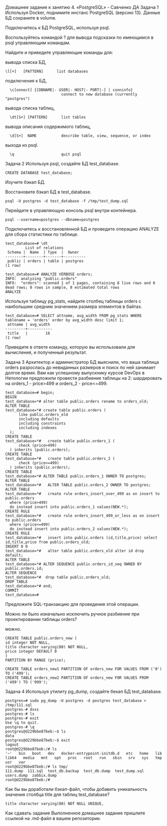 Домашнее задание к занятию 4. «PostgreSQL» - Савченко ДА
Задача 1
Используя Docker, поднимите инстанс PostgreSQL (версию 13). Данные БД сохраните в volume.

Подключитесь к БД PostgreSQL, используя psql.

Воспользуйтесь командой \? для вывода подсказки по имеющимся в psql управляющим командам.

Найдите и приведите управляющие команды для:

вывода списка БД,

```
\l[+]   [PATTERN]      list databases
```

подключения к БД,

```
  \c[onnect] {[DBNAME|- USER|- HOST|- PORT|-] | conninfo}
                         connect to new database (currently "postgres")
```

вывода списка таблиц,

```
  \dt[S+] [PATTERN]      list tables
```

вывода описания содержимого таблиц,

```
  \d[S+]  NAME           describe table, view, sequence, or index
```

выхода из psql.

```
  \q                     quit psql
```

Задача 2
Используя psql, создайте БД test_database.

```
CREATE DATABASE test_database;
```

Изучите бэкап БД.

Восстановите бэкап БД в test_database.
```
psql -U postgres -d test_database -f /tmp/test_dump.sql
```

Перейдите в управляющую консоль psql внутри контейнера.
```
psql --username=postgres --dbname=postgres
```

Подключитесь к восстановленной БД и проведите операцию ANALYZE для сбора статистики по таблице.
```
test_database=# \dt
         List of relations
 Schema |  Name  | Type  |  Owner
--------+--------+-------+----------
 public | orders | table | postgres
(1 row)

test_database=# ANALYZE VERBOSE orders;
INFO:  analyzing "public.orders"
INFO:  "orders": scanned 1 of 1 pages, containing 8 live rows and 0 dead rows; 8 rows in sample, 8 estimated total rows
ANALYZE
```

Используя таблицу pg_stats, найдите столбец таблицы orders с наибольшим средним значением размера элементов в байтах.
```
test_database=# SELECT attname, avg_width FROM pg_stats WHERE tablename = 'orders' order by avg_width desc limit 1;
 attname | avg_width
---------+-----------
 title   |        16
(1 row)

```
Приведите в ответе команду, которую вы использовали для вычисления, и полученный результат.

Задача 3
Архитектор и администратор БД выяснили, что ваша таблица orders разрослась до невиданных размеров и поиск по ней занимает долгое время. Вам как успешному выпускнику курсов DevOps в Нетологии предложили провести разбиение таблицы на 2: шардировать на orders_1 - price>499 и orders_2 - price<=499.
```
test_database=# begin;
BEGIN
test_database=*# alter table public.orders rename to orders_old;
ALTER TABLE
test_database=*# create table public.orders (
      like public.orders_old
      including defaults
      including constraints
      including indexes
  );
CREATE TABLE
test_database=*#   create table public.orders_1 (
      check (price>499)
  ) inherits (public.orders);
CREATE TABLE
test_database=*#   create table public.orders_2 (
      check (price<=499)
  ) inherits (public.orders);
CREATE TABLE
test_database=*# ALTER TABLE public.orders_1 OWNER TO postgres;
ALTER TABLE
test_database=*#   ALTER TABLE public.orders_2 OWNER TO postgres;
ALTER TABLE
test_database=*#   create rule orders_insert_over_499 as on insert to public.orders
  where (price>499)
  do instead insert into public.orders_1 values(NEW.*);
CREATE RULE
test_database=*#   create rule orders_insert_499_or_less as on insert to public.orders
  where (price<=499)
  do instead insert into public.orders_2 values(NEW.*);
CREATE RULE
test_database=*#   insert into public.orders (id,title,price) select id,title,price from public.orders_old;
INSERT 0 0
test_database=*#   alter table public.orders_old alter id drop default;
ALTER TABLE
test_database=*# ALTER SEQUENCE public.orders_id_seq OWNED BY public.orders.id;
ALTER SEQUENCE
test_database=*#  drop table public.orders_old;
DROP TABLE
test_database=*# end;
COMMIT
test_database=#
```

Предложите SQL-транзакцию для проведения этой операции.

Можно ли было изначально исключить ручное разбиение при проектировании таблицы orders?

можно.
```
CREATE TABLE public.orders_new (
id integer NOT NULL,
title character varying(80) NOT NULL,
price integer DEFAULT 0
)
PARTITION BY RANGE (price);
```
```
CREATE TABLE orders_new1 PARTITION OF orders_new FOR VALUES FROM ('0') TO ('499');
CREATE TABLE orders_new2 PARTITION OF orders_new FOR VALUES FROM ('499') TO ('999');
```

Задача 4
Используя утилиту pg_dump, создайте бекап БД test_database.
```
postgres=# sudo pg_dump -U postgres -d postgres test_database > /tmp/111.sql
postgres-# dsxs
postgres-# ls
postgres-# exit
Use \q to quit.
postgres-# \q
postgres@d229bbe87beb:~$ ls
data
postgres@d229bbe87beb:~$ exit
logout
root@d229bbe87beb:/# ls
'~'   bin   boot   dev   docker-entrypoint-initdb.d   etc   home   lib   lib64   media   mnt   opt   proc   root   run   sbin   srv   sys   tmp   usr   var
root@d229bbe87beb:/# ls tmp/
111.dump  111.sql  test_db.backup  test_db.dump  test_dump.sql  users.dump  zabbix.dump
root@d229bbe87beb:/#
```
Как бы вы доработали бэкап-файл, чтобы добавить уникальность значения столбца title для таблиц test_database?
```
title character varying(80) NOT NULL UNIQUE,
```
Как cдавать задание
Выполненное домашнее задание пришлите ссылкой на .md-файл в вашем репозитории.

